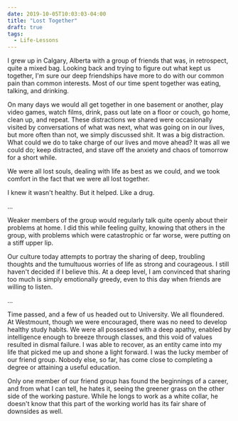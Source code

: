 ```yaml
---
date: 2019-10-05T10:03:03-04:00
title: "Lost Together"
draft: true
tags:
  - Life-Lessons
---
```


I grew up in Calgary, Alberta with a group of friends that was, in retrospect,
quite a mixed bag. Looking back and trying to figure out what kept us together,
I'm sure our deep friendships have more to do with our common pain than common
interests. Most of our time spent together was eating, talking, and drinking.

On many days we would all get together in one basement or another, play video
games, watch films, drink, pass out late on a floor or couch, go home, clean
up, and repeat. These distractions we shared were occasionally visited by
conversations of what was next, what was going on in our lives, but more often
than not, we simply discussed shit. It was a big distraction. What could we do
to take charge of our lives and move ahead? It was all we could do; keep
distracted, and stave off the anxiety and chaos of tomorrow for a short while.

We were all lost souls, dealing with life as best as we could, and we took
comfort in the fact that we were all lost together.

I knew it wasn't healthy. But it helped. Like a drug.

...

Weaker members of the group would regularly talk quite openly about their
problems at home. I did this while feeling guilty, knowing that others in the
group, with problems which were catastrophic or far worse, were putting on a
stiff upper lip.

Our culture today attempts to portray the sharing of deep, troubling thoughts
and the tumultuous worries of life as strong and courageous. I still haven't
decided if I believe this. At a deep level, I am convinced that sharing too much
is simply emotionally greedy, even to this day when friends are willing to
listen.

...

Time passed, and a few of us headed out to University. We all floundered. At
Westmount, though we were encouraged, there was no need to develop healthy study
habits. We were all possessed with a deep apathy, enabled by intelligence enough
to breeze through classes, and this void of values resulted in dismal failure.
I was able to recover, as an entity came into my life that picked me up and
shone a light forward. I was the lucky member of our friend group. Nobody else,
so far, has come close to completing a degree or attaining a useful education.

Only one member of our friend group has found the beginnings of a career, and
from what I can tell, he hates it, seeing the greener grass on the other side of
the working pasture. While he longs to work as a white collar, he doesn't know
that this part of the working world has its fair share of downsides as well.
